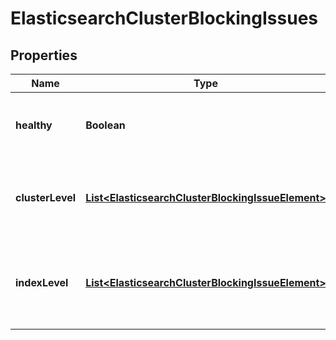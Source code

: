 # ElasticsearchClusterBlockingIssues

## Properties
Name | Type | Description | Notes
------------ | ------------- | ------------- | -------------
**healthy** | **Boolean** | Whether the cluster has issues (false) or not (true) |  [optional]
**clusterLevel** | [**List&lt;ElasticsearchClusterBlockingIssueElement&gt;**](ElasticsearchClusterBlockingIssueElement.md) | A list of issues that affect availability of entire cluster |  [optional]
**indexLevel** | [**List&lt;ElasticsearchClusterBlockingIssueElement&gt;**](ElasticsearchClusterBlockingIssueElement.md) | A list of issues that affect availability of the cluster&#x27;s indices |  [optional]
